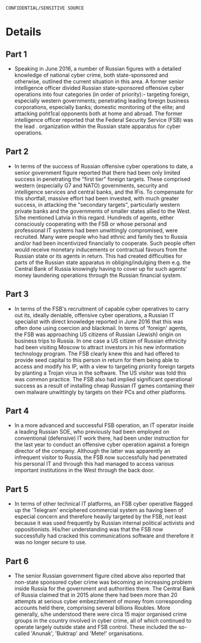 ```
CONFIDENTIAL/SENSITIVE SOURCE
```

# Details

## Part 1

* Speaking in June 2016, a number of Russian figures with a detailed knowledge of national cyber crime, both state-sponsored and otherwise, outlined the current situation in this area. A former senior intelligence officer divided Russian state-sponsored offensive cyber operations into four categories \(in order of priority\):- targeting foreign, especially western governments; penetrating leading foreign business corporations, especially banks; domestic monitoring of the elite; and attacking poht1cal opponents both at home and abroad. The former intelligence officer reported that the Federal Security Service \(FSB\) was the lead . organization within the Russian state apparatus for cyber operations.

## Part 2

* In terms of the success of Russian offensive cyber operations to date, a senior government figure reported that there had been only limited success in penetrating the "first tier" foreign targets. These comprised western \(especially G7 and NATO\) governments, security and intelligence services and central banks, and the IFis. To compensate for this shortfall, massive effort had been invested, with much greater success, in attacking the "secondary targets", particularly western private banks and the governments of smaller states allied to the West. S/he mentioned Latvia in this regard. Hundreds of agents, either consciously cooperating with the FSB or whose personal and professional IT systems had been unwittingly compromised, were recruited. Many were people who had ethnic and family ties to Russia and/or had been incentivized financially to cooperate. Such people often would receive monetary inducements or contractual favours from the Russian state or its agents in return. This had created difficulties for parts of the Russian state apparatus in obliging/indulging them e.g. the Central Bank of Russia knowingly having to cover up for such agents' money laundering operations through the Russian financial system.

## Part 3

* In terms of the FSB's recruitment of capable cyber operatives to carry out its, ideally deniable, offensive cyber operations, a Russian IT specialist with direct knowledge reported in June 2016 that this was often done using coercion and blackmail. In terms of 'foreign' agents, the FSB was approaching US citizens of Russian \(Jewish\) origin on business trips to Russia. In one case a US citizen of Russian ethnicity had been visiting Moscow to attract investors in his new information technology program. The FSB clearly knew this and had offered to provide seed capital to this person in return for them being able to access and modify his IP, with a view to targeting priority foreign targets by planting a Trojan virus in the software. The US visitor was told this was common practice. The FSB also had implied significant operational success as a result of installing cheap Russian IT games containing their own malware unwittingly by targets on their PCs and other platforms.

## Part 4

* In a more advanced and successful FSB operation, an IT operator inside a  leading Russian SOE, who previously had been employed on conventional \(defensive\) IT work there, had been under instruction for the last year to conduct an offensive cyber operation against a foreign director of the company. Although the latter was apparently an infrequent visitor to Russia, the FSB now successfully had penetrated his personal IT and through this had managed to access various important institutions in the West through the back door.

## Part 5

* In terms of other technical IT platforms, an FSB cyber operative flagged up the 'Telegram' enciphered commercial system as having been of especial concern and therefore heavily targeted by the FSB, not least because it was used frequently by Russian internal political activists and oppositionists. His/her understanding was that the FSB now successfully had cracked this communications software and therefore it was no longer secure to use.



## Part 6

* The senior Russian government figure cited above also reported that non-state sponsored cyber crime was becoming an increasing problem inside Russia for the government and authorities there. The Central Bank of Russia claimed that in 2015 alone there had been more than 20 attempts at serious cyber embezzlement of money from corresponding accounts held there, comprising several billions Roubles. More generally, s/he understood there were circa 15 major organised crime groups in the country involved in cyber crime, all of which continued to operate largely outside state and FSB control. These included the so-called 'Anunak',
  'Buktrap' and 'Mete!' organisations.





























